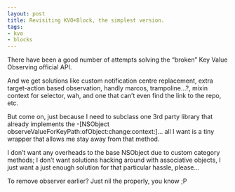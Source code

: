 ```yaml
---
layout: post
title: Revisiting KVO+Block, the simplest version.
tags:
- kvo
- blocks
---
```

There have been a good number of attempts solving the “broken” Key Value Observing official API.

And we get solutions like custom notification centre replacement, extra target-action based observation, handly marcos, trampoline…?, mixin context for selector, wah, and one that can’t even find the link to the repo, etc.

But come on, just because I need to subclass one 3rd party library that already implements the -[NSObject observeValueForKeyPath:ofObject:change:context:]… all I want is a tiny wrapper that allows me stay away from that method.

I don’t want any overheads to the base NSObject due to custom category methods; I don’t want solutions hacking around with associative objects, I just want a just enough solution for that particular hassle, please…

To remove observer earlier? Just nil the properly, you know ;P
